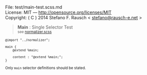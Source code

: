 File:      test/main-test.scss.md  
License:   MIT — http://opensource.org/licenses/MIT  
Copyright: ( C ) 2014 Stefano F. Rausch < stefano@rausch-e.net >

> **Main** : Single Selector Test  
> <small> see [normalizer.scss](../_normalizer.scss.md) </smalll>

    @import "../normalizer";

    main {
        @extend %main;

        content : "@extend %main;";
    }

Only `main` selector definitions should be stated.
